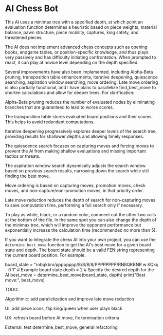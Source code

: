 # AI Chess Bot

This AI uses a minimax tree with a specified depth, at which point an evaluation function determines a heuristic based on piece weights, material balance, pawn structure, piece mobility, captures, king safety, and threatened pieces.

The AI does not implement advanced chess concepts such as opening books, endgame tables, or position-specific knowledge, and thus plays very passively and has difficulty initiating confrontation. When prompted to react, it can play at novice level depending on the depth specified.


Several improvements have also been implemented, including Alpha-Beta pruning, transposition table enhancements, iterative deepening, quiescence searching, aspiration window searching, move ordering. Late move ordering is also partially functional, and I have plans to parallelize find_best_move to shorten calculations and allow for deeper trees. For clarification:

Alpha-Beta pruning reduces the number of evaluated nodes by eliminating branches that are guaranteed to lead to worse scores.

The transposition table stores evaluated board positions and their scores. This helps to avoid redundant computations.

Iterative deepening progressively explores deeper levels of the search tree, providing results for shallower depths and allowing timely responses.

The quiescence search focuses on capturing moves and forcing moves to prevent the AI from making shallow evaluations and missing important tactics or threats.

The aspiration window search dynamically adjusts the search window based on previous search results, narrowing down the search while still finding the best move.

Move ordering is based on capturing moves, promotion moves, check moves, and non-capture/non-promotion moves, in that priority order.

Late move reduction reduces the depth of search for non-capturing moves to save computation time, performing a full search only if necessary.


To play as white, black, or a random color, comment out the other two calls at the bottom of the file. In the same spot you can also change the depth of the minimax tree, which will improve the opponent performance but exponentially increase the calculation time (recommended no more than 5).

If you want to integrate the chess AI into your own project, you can use the `determine_best_move` function to get the AI's best move for a given board state and depth. The board state should be a valid FEN string representing the current board position. For example:

board_state = "rnbqkbnr/pppppppp/8/8/8/8/PPPPPPPP/RNBQKBNR w KQkq - 0 1"  # Example board state
depth = 2  # Specify the desired depth for the AI
best_move = determine_best_move(board_state, depth)
print("Best move:", best_move)


TODO:

Algorithmic: add parallelization and improve late move reduction

UI: add piece icons, flip king/queen when user plays black

UX: refresh board before AI move, fix termination criteria

External: test determine_best_move, general refactoring
